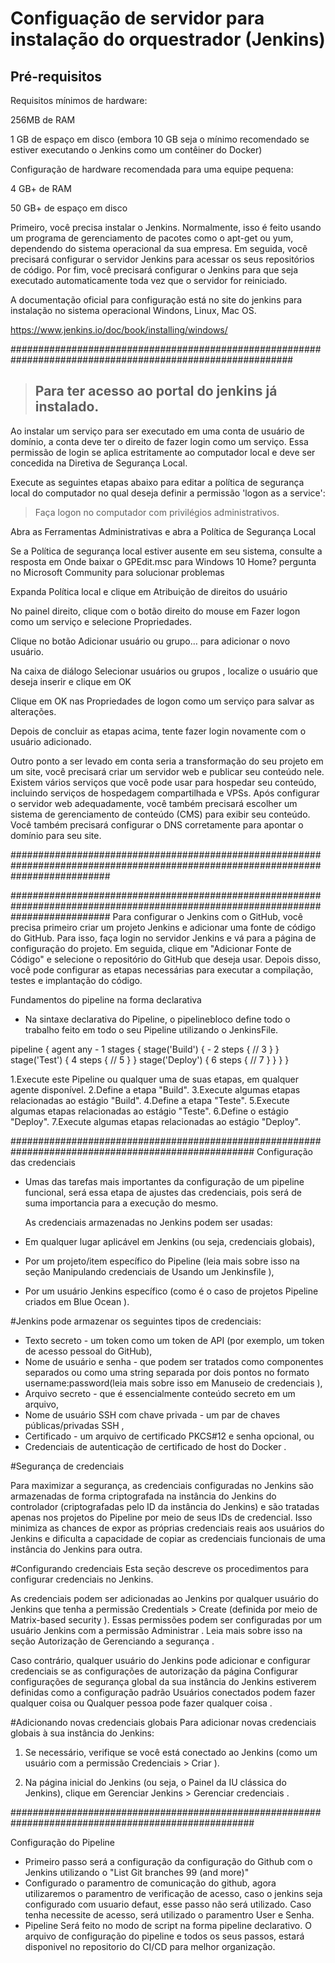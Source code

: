 # Configuação de servidor para instalação do orquestrador (Jenkins)

## Pré-requisitos

Requisitos mínimos de hardware:

256MB de RAM

1 GB de espaço em disco (embora 10 GB seja o mínimo recomendado se estiver executando o Jenkins como um contêiner do Docker)

Configuração de hardware recomendada para uma equipe pequena:

4 GB+ de RAM

50 GB+ de espaço em disco


Primeiro, você precisa instalar o Jenkins. Normalmente, isso é feito usando um programa de gerenciamento de pacotes como o apt-get ou yum, dependendo do sistema operacional da sua empresa. Em seguida, você precisará configurar o servidor Jenkins para acessar os seus repositórios de código. Por fim, você precisará configurar o Jenkins para que seja executado automaticamente toda vez que o servidor for reiniciado.


A documentação oficial para configuração está no site do jenkins para instalação no sistema operacional Windons, Linux, Mac OS.

https://www.jenkins.io/doc/book/installing/windows/

###########################################################################################################

>## Para ter acesso ao portal do jenkins já instalado. 

Ao instalar um serviço para ser executado em uma conta de usuário de domínio, a conta deve ter o direito de fazer login como um serviço. Essa permissão de login se aplica estritamente ao computador local e deve ser concedida na Diretiva de Segurança Local.

Execute as seguintes etapas abaixo para editar a política de segurança local do computador no qual deseja definir a permissão 'logon as a service':


> Faça logon no computador com privilégios administrativos.

Abra as Ferramentas Administrativas e abra a Política de Segurança Local

Se a Política de segurança local estiver ausente em seu sistema, consulte a resposta em Onde baixar o GPEdit.msc para Windows 10 Home? pergunta no Microsoft Community para solucionar problemas

Expanda Política local e clique em Atribuição de direitos do usuário

No painel direito, clique com o botão direito do mouse em Fazer logon como um serviço e selecione Propriedades.

Clique no botão Adicionar usuário ou grupo… para adicionar o novo usuário.

Na caixa de diálogo Selecionar usuários ou grupos , localize o usuário que deseja inserir e clique em OK

Clique em OK nas Propriedades de logon como um serviço para salvar as alterações.

Depois de concluir as etapas acima, tente fazer login novamente com o usuário adicionado.

Outro ponto a ser levado em conta seria a transformação do  seu projeto em um site, você precisará criar um servidor web e publicar seu conteúdo nele. Existem vários serviços que você pode usar para hospedar seu conteúdo, incluindo serviços de hospedagem compartilhada e VPSs. Após configurar o servidor web adequadamente, você também precisará escolher um sistema de gerenciamento de conteúdo (CMS) para exibir seu conteúdo. Você também precisará configurar o DNS corretamente para apontar o domínio para seu site.

##################################################################################################################################



##################################################################################################################################
Para configurar o Jenkins com o GitHub, você precisa primeiro criar um projeto Jenkins e adicionar uma fonte de código do GitHub. Para isso, faça login no servidor Jenkins e vá para a página de configuração do projeto. Em seguida, clique em "Adicionar Fonte de Código" e selecione o repositório do GitHub que deseja usar. Depois disso, você pode configurar as etapas necessárias para executar a compilação, testes e implantação do código.






Fundamentos do pipeline na forma declarativa 
- Na sintaxe declarativa do Pipeline, o pipelinebloco define todo o trabalho feito em todo o seu Pipeline utilizando o JenkinsFile.

pipeline {
    agent any - 1
    stages {
        stage('Build') { - 2
            steps {
                // 3
            }
        }
        stage('Test') { 4
            steps {
                // 5
            }
        }
        stage('Deploy') { 6
            steps {
                // 7
            }
        }
    }
}

1.Execute este Pipeline ou qualquer uma de suas etapas, em qualquer agente disponível.
2.Define a etapa "Build".
3.Execute algumas etapas relacionadas ao estágio "Build".
4.Define a etapa "Teste".
5.Execute algumas etapas relacionadas ao estágio "Teste".
6.Define o estágio "Deploy".
7.Execute algumas etapas relacionadas ao estágio "Deploy".


####################################################################################################
Configuração das credenciais 
- Umas das tarefas mais importantes da configuração de um pipeline funcional, será essa etapa de ajustes das credenciais, pois será de suma importancia para a execução do mesmo. 

    As credenciais armazenadas no Jenkins podem ser usadas:

- Em qualquer lugar aplicável em Jenkins (ou seja, credenciais globais),
- Por um projeto/item específico do Pipeline (leia mais sobre isso na seção Manipulando credenciais de Usando um Jenkinsfile ),
- Por um usuário Jenkins específico (como é o caso de projetos Pipeline criados em Blue Ocean ).

#Jenkins pode armazenar os seguintes tipos de credenciais:

- Texto secreto - um token como um token de API (por exemplo, um token de acesso pessoal do GitHub),
- Nome de usuário e senha - que podem ser tratados como componentes separados ou como uma string separada por dois pontos no formato username:password(leia mais sobre isso em Manuseio de credenciais ),
- Arquivo secreto - que é essencialmente conteúdo secreto em um arquivo,
- Nome de usuário SSH com chave privada - um par de chaves públicas/privadas SSH ,
- Certificado - um arquivo de certificado PKCS#12 e senha opcional, ou
- Credenciais de autenticação de certificado de host do Docker .


#Segurança de credenciais

Para maximizar a segurança, as credenciais configuradas no Jenkins são armazenadas de forma criptografada na instância do Jenkins do controlador (criptografadas pelo ID da instância do Jenkins) e são tratadas apenas nos projetos do Pipeline por meio de seus IDs de credencial.
Isso minimiza as chances de expor as próprias credenciais reais aos usuários do Jenkins e dificulta a capacidade de copiar as credenciais funcionais de uma instância do Jenkins para outra.

#Configurando credenciais
Esta seção descreve os procedimentos para configurar credenciais no Jenkins.

As credenciais podem ser adicionadas ao Jenkins por qualquer usuário do Jenkins que tenha a permissão Credentials > Create (definida por meio de Matrix-based security ). Essas permissões podem ser configuradas por um usuário Jenkins com a permissão Administrar . Leia mais sobre isso na seção Autorização de Gerenciando a segurança .

Caso contrário, qualquer usuário do Jenkins pode adicionar e configurar credenciais se as configurações de autorização da página Configurar configurações de segurança global da sua instância do Jenkins estiverem definidas como a configuração padrão Usuários conectados podem fazer qualquer coisa ou Qualquer pessoa pode fazer qualquer coisa .

#Adicionando novas credenciais globais
Para adicionar novas credenciais globais à sua instância do Jenkins:

1. Se necessário, verifique se você está conectado ao Jenkins (como um usuário com a permissão Credenciais > Criar ).

2. Na página inicial do Jenkins (ou seja, o Painel da IU clássica do Jenkins), clique em Gerenciar Jenkins > Gerenciar credenciais .

####################################################################################################

Configuração do Pipeline

- Primeiro passo será a configuração da configuração do Github com o Jenkins utilizando o "List Git branches 99 (and more)"
- Configurado o paramentro de comunicação do github, agora utilizaremos o paramentro de verificação de acesso, caso o jenkins seja configurado com usuario defaut, esse passo não será utilizado. Caso tenha necessite de acesso, será utilizado o paramentro User e Senha.
- Pipeline 
Será feito no modo de script na forma pipeline declarativo.
O arquivo de configuração do pipeline e todos os seus passos, estará disponivel no repositorio do CI/CD para melhor organização. 

